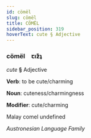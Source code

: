 ```yaml
---
id: cömël
slug: cömël
title: CÖMËL
sidebar_position: 319
hoverText: cute § Adjective
---
```


### cömël&emsp;<span kind="abugida">ꞇıƶ͊ʇ</span>

*cute* **§** Adjective

**Verb**: to be cute/charming

**Noun**: cuteness/charmingness

**Modifier**: cute/charming

Malay comel undefined

*Austronesian Language Family*